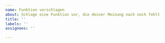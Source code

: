```yaml
---
name: Funktion vorschlagen
about: Schlage eine Funktion vor, die deiner Meinung nach noch fehlt
title: ''
labels: ''
assignees: ''

---
```


